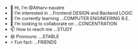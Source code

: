 - 👋 Hi, I’m @Atharv-navatre
- 👀 I’m interested in ...Frontend DESIGN and Backend LOGIC
- 🌱 I’m currently learning ...COMPUTER ENGINEERING B.E.
- 💞️ I’m looking to collaborate on ...CONCENTRATION
- 📫 How to reach me ...STUDY
- 😄 Pronouns: ...STABLE
- ⚡ Fun fact: ...FRIENDS

<!---
Atharv-navatre/Atharv-navatre is a ✨ special ✨ repository because its `README.md` (this file) appears on your GitHub profile.
You can click the Preview link to take a look at your changes.
--->
